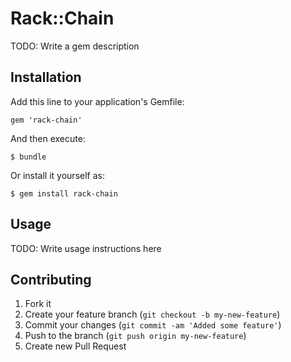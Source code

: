 # Rack::Chain

TODO: Write a gem description

## Installation

Add this line to your application's Gemfile:

    gem 'rack-chain'

And then execute:

    $ bundle

Or install it yourself as:

    $ gem install rack-chain

## Usage

TODO: Write usage instructions here

## Contributing

1. Fork it
2. Create your feature branch (`git checkout -b my-new-feature`)
3. Commit your changes (`git commit -am 'Added some feature'`)
4. Push to the branch (`git push origin my-new-feature`)
5. Create new Pull Request
